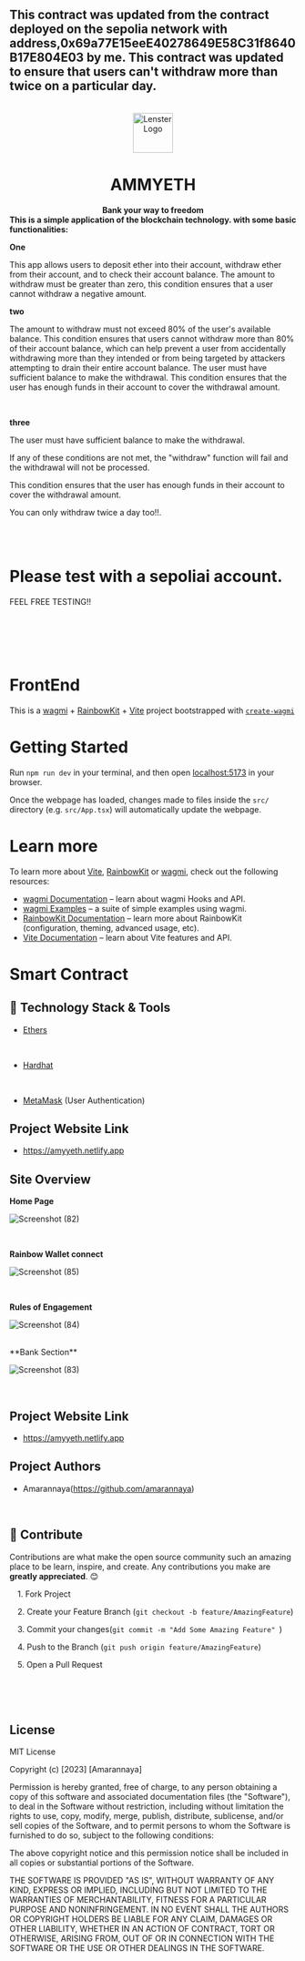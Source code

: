 ## This contract was updated from the contract deployed on the sepolia network with address,0x69a77E15eeE40278649E58C31f8640B17E804E03 by me. This contract was updated to ensure that users can't withdraw more than twice on a particular day.

<br>
<div align="center">
    <img src="public/logo.gif" height="70" alt="Lenster Logo">
    <h1>AMMYETH</h1>
    <strong align="center">Bank your way to freedom </strong>
</div>
<strong>This is a simple application of the blockchain technology. with some basic functionalities:</strong>
<br> 

**One**

This app allows users to deposit ether into their account, withdraw ether from their account, and to check their account balance. The amount to withdraw must be greater than zero, this condition ensures that a user cannot withdraw a negative amount.
<br>


**two**

The amount to withdraw must not exceed 80% of the user's available balance. This condition ensures that users cannot withdraw more than 80% of their account balance, which can help prevent a user from accidentally withdrawing more than they intended or from being targeted by attackers attempting to drain their entire account balance. The user must have sufficient balance to make the withdrawal. This condition ensures that the user has enough funds in their account to cover the withdrawal amount.


<br>

**three**

The user must have sufficient balance to make the withdrawal.

If any of these conditions are not met, the "withdraw" function will fail and the withdrawal will not be processed.

This condition ensures that the user has enough funds in their account to cover the withdrawal amount.

You can only withdraw twice a day too!!.

<br>

<br>

# Please test with a sepoliai account.
FEEL FREE TESTING!! 
<br> <br>

<br>
<br>
<br>

# FrontEnd

This is a [wagmi](https://wagmi.sh) + [RainbowKit](https://rainbowkit.com) + [Vite](https://vitejs.dev/) project bootstrapped with [`create-wagmi`](https://github.com/wagmi-dev/wagmi/tree/main/packages/create-wagmi)

# Getting Started

Run `npm run dev` in your terminal, and then open [localhost:5173](http://localhost:5173) in your browser.

Once the webpage has loaded, changes made to files inside the `src/` directory (e.g. `src/App.tsx`) will automatically update the webpage.

# Learn more

To learn more about [Vite](https://vitejs.dev/), [RainbowKit](https://rainbowkit.com) or [wagmi](https://wagmi.sh), check out the following resources:

- [wagmi Documentation](https://wagmi.sh) – learn about wagmi Hooks and API.
- [wagmi Examples](https://wagmi.sh/examples/connect-wallet) – a suite of simple examples using wagmi.
- [RainbowKit Documentation](https://rainbowkit.com/docs/introduction) – learn more about RainbowKit (configuration, theming, advanced usage, etc).
- [Vite Documentation](https://vitejs.dev/) – learn about Vite features and API.


# Smart Contract

## 🔧 Technology Stack & Tools



- [Ethers](https://docs.ethers.io/)
<br/>

- [Hardhat](https://hardhat.org/)
<br/>

- [MetaMask]() (User Authentication)

## **Project Website Link**

- https://amyyeth.netlify.app




## **Site Overview**

**Home Page**

![Screenshot (82)](https://user-images.githubusercontent.com/93910020/228502525-3e56bb4e-7b00-424c-955f-f7dbcd956803.png)





<br/>

**Rainbow Wallet connect**

![Screenshot (85)](https://user-images.githubusercontent.com/93910020/228502599-acd4d5a8-d574-4c80-aa5c-78100bf05a81.png)


<br/>

**Rules of Engagement**

![Screenshot (84)](https://user-images.githubusercontent.com/93910020/228502659-8924f404-daea-4c81-96b4-2c2b0fcc018b.png)


<br/>
**Bank Section**

![Screenshot (83)](https://user-images.githubusercontent.com/93910020/228502750-7f44960d-740f-4384-896e-1db35acae811.png)


<br/>







## **Project Website Link**

- https://amyyeth.netlify.app

## **Project Authors**

- Amarannaya(https://github.com/amarannaya) 
<br/>


## 🤝 Contribute
Contributions are what make the open source community such an amazing place to be learn, inspire, and create. Any contributions you make are <strong>greatly appreciated</strong>. 😊
<p>
&emsp;1. Fork Project

</p>
<p>

&emsp;2. Create your Feature Branch (`git checkout -b feature/AmazingFeature`)
</p>

<p>

&emsp;3. Commit your changes(`git commit -m "Add Some Amazing Feature" `)
</p>

<p>

&emsp;4. Push to the Branch (`git push origin feature/AmazingFeature`)
</p>

<p>
&emsp;5. Open a Pull Request

</p>






<br/>
<br/>
<br/>


## **License**

MIT License

Copyright (c) [2023] [Amarannaya]

Permission is hereby granted, free of charge, to any person obtaining a copy
of this software and associated documentation files (the "Software"), to deal
in the Software without restriction, including without limitation the rights
to use, copy, modify, merge, publish, distribute, sublicense, and/or sell
copies of the Software, and to permit persons to whom the Software is
furnished to do so, subject to the following conditions:

The above copyright notice and this permission notice shall be included in all
copies or substantial portions of the Software.

THE SOFTWARE IS PROVIDED "AS IS", WITHOUT WARRANTY OF ANY KIND, EXPRESS OR
IMPLIED, INCLUDING BUT NOT LIMITED TO THE WARRANTIES OF MERCHANTABILITY,
FITNESS FOR A PARTICULAR PURPOSE AND NONINFRINGEMENT. IN NO EVENT SHALL THE
AUTHORS OR COPYRIGHT HOLDERS BE LIABLE FOR ANY CLAIM, DAMAGES OR OTHER
LIABILITY, WHETHER IN AN ACTION OF CONTRACT, TORT OR OTHERWISE, ARISING FROM,
OUT OF OR IN CONNECTION WITH THE SOFTWARE OR THE USE OR OTHER DEALINGS IN THE
SOFTWARE.
